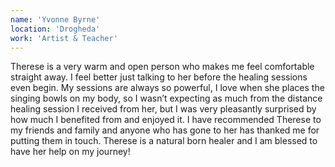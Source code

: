 ```yaml
---
name: 'Yvonne Byrne'
location: 'Drogheda'
work: 'Artist & Teacher'
---
```

Therese is a very warm and open person who makes me feel comfortable straight away. I feel better just talking to her before the healing sessions even begin. My sessions are always so powerful, I love when she places the singing bowls on my body, so I wasn’t expecting as much from the distance healing session I received from her, but I was very pleasantly surprised by how much I benefited from and enjoyed it. I have recommended Therese to my friends and family and anyone who has gone to her has thanked me for putting them in touch. Therese is a natural born healer and I am blessed to have her help on my journey!
